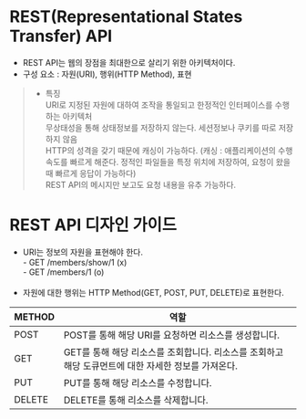 REST(Representational States Transfer) API
========
- REST API는 웹의 장점을 최대한으로 살리기 위한 아키텍처이다.
- 구성 요소 : 자원(URI), 행위(HTTP Method), 표현

> - 특징</br>
> URI로 지정된 자원에 대하여 조작을 통일되고 한정적인 인터페이스를 수행하는 아키텍처</br>
> 무상태성을 통해 상태정보를 저장하지 않는다. 세션정보나 쿠키를 따로 저장하지 않음</br>
> HTTP의 성격을 갖기 때문에 캐싱이 가능하다. (캐싱 : 애플리케이션의 수행 속도를 빠르게 해준다. 정적인 파일들을 특정 위치에 저장하여, 요청이 왔을 때 빠르게 응답이 가능하다)</br>
> REST API의 메시지만 보고도 요청 내용을 유추 가능하다.

REST API 디자인 가이드
===================
- URI는 정보의 자원을 표현해야 한다.</br>
\- GET /members/show/1     (x)</br>
\- GET /members/1          (o)</br></br>
- 자원에 대한 행위는 HTTP Method(GET, POST, PUT, DELETE)로 표현한다.</br>

|METHOD|역할|
|------|---|
|POST|POST를 통해 해당 URI를 요청하면 리소스를 생성합니다.|
|GET|GET를 통해 해당 리소스를 조회합니다. 리소스를 조회하고 해당 도큐먼트에 대한 자세한 정보를 가져온다.|
|PUT|PUT를 통해 해당 리소스를 수정합니다.|
|DELETE|DELETE를 통해 리소스를 삭제합니다.|
